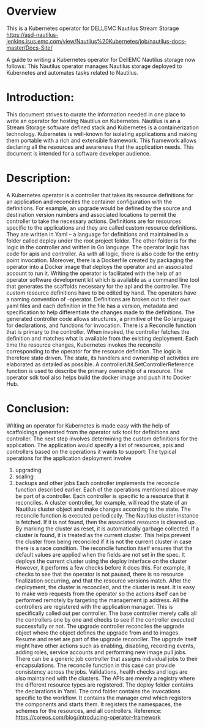 # Overview
This is a Kubernetes operator for DELLEMC Nautilus Stream Storage
https://asd-nautilus-jenkins.isus.emc.com/view/Nautilus%20Kubernetes/job/nautilus-docs-master/Docs-Site/

A guide to writing a Kubernetes operator for DellEMC Nautilus storage now follows:
This Nautilus operator manages Nautilus storage deployed to Kubernetes and automates tasks related to Nautilus.

# Introduction: 
This document strives to curate the information needed in one place to write an operator for hosting Nautilus on Kubernetes. Nautilus is an a Stream Storage software defined stack and Kubernetes is a containerization technology. Kubernetes is well-known for isolating applications and making them portable with a rich and extensible framework. This framework allows declaring all the resources and awareness that the application needs. This document is intended for a software developer audience.

# Description: 
A Kubernetes operator is a controller that takes its resource definitions for an application and reconciles the container configuration with the definitions. For example, an upgrade would be defined by the source and destination version numbers and associated locations to permit the controller to take the necessary actions. Definitions are for resources specific to the applications and they are called custom resource definitions. They are written in Yaml – a language for definitions and maintained in a folder called deploy under the root project folder. The other folder is for the logic in the controller and written in Go language.  The operator logic has code for apis and controller. As with all logic, there is also code for the entry point invocation. Moreover, there is a Dockerfile created by packaging the operator into a Docker image that deploys the operator and an associated account to run it.
Writing the operator is facilitated with the help of an operator software development kit which is available as a command line tool that generates the scaffolds necessary for the api and the controller. The custom resource definitions have to be edited by hand. The operators have a naming convention of <name>-operator. Definitions are broken out to their own yaml files and each definition in the file has a version, metadata and specification to help differentiate the changes made to the definitions.
The generated controller code allows structures, a primitive of the Go language for declarations, and functions for invocation. There is a Reconcile function that is primary to the controller. When invoked, the controller fetches the definition and matches what is available from the existing deployment. Each time the resource changes, Kubernetes invokes the reconcile corresponding to the operator for the resource definition.  The logic is therefore state driven. The state, its handlers and ownership of activities are elaborated as detailed as possible. A controllerUtil.SetControllerReference function is used to describe the primary ownership of a resource.
The operator sdk tool also helps build the docker image and push it to Docker Hub.

# Conclusion: 

Writing an operator for Kubernetes is made easy with the help of scaffoldings generated from the operator sdk tool for definitions and controller. The next step involves determining the custom definitions for the application.
The application would specify a list of resources, apis and controllers based on the operations it wants to support:
The typical operations for the application deployment involve
1) upgrading
2) scaling
3) backups and other jobs
Each controller implements the reconcile function described earlier.   Each of the operations mentioned above may be part of a controller. Each controller is specific to a resource that it reconciles. A cluster controller, for example, will read the state of an Nautilus cluster object and make changes according to the state.  The reconcile function is executed periodically.  The Nautilus cluster instance is fetched.  If it is not found, then the associated resource is cleaned up.  By marking the cluster as reset, it is automatically garbage collected. If a cluster is found, it is treated as the current cluster. This helps prevent the cluster from being reconciled if it is not the current cluster in case there is a race condition. 
The reconcile function itself ensures that the default values are applied when the fields are not set in the spec. It deploys the current cluster using the deploy interface on the cluster However, it performs a few checks before it does this. For example, it checks to see that the operator is not paused, there is no resource finalization occurring, and that the resource versions match. After the deployment, the cluster is reconciled, and the cluster is reset. It is easy to make web requests from the operator so the actions itself can be performed remotely by targeting the management ip address.
All the controllers are registered with the application manager. This is specifically called out per controller.  The base controller merely calls all the controllers one by one and checks to see if the controller executed successfully or not.
The upgrade controller reconciles the upgrade object where the object defines the upgrade from and to images. Resume and reset are part of the upgrade reconciler. The upgrade itself might have other actions such as enabling, disabling, recording events, adding roles, service accounts and performing new image pull jobs.
There can be a generic job controller that assigns individual jobs to their encapsulations.  The reconcile function in this case can provide consistency across the jobs. Validations, health checks and logs are also maintained with the clusters. 
The APIs are merely a registry where the different resource types are registered.
The deploy folder contains the declarations in Yaml. 
The cmd folder contains the invocations specific to the workflow. It contains the manager cmd which registers the components and starts them.  It registers the namespaces, the schemes for the resources,  and all controllers.
Reference:
https://coreos.com/blog/introducing-operator-framework




